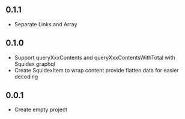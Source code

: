 ## 0.1.1
* Separate Links and Array

## 0.1.0
* Support queryXxxContents and queryXxxContentsWithTotal with Squidex graphql
* Create SquidexItem to wrap content provide flatten data for easier decoding

## 0.0.1
* Create empty project